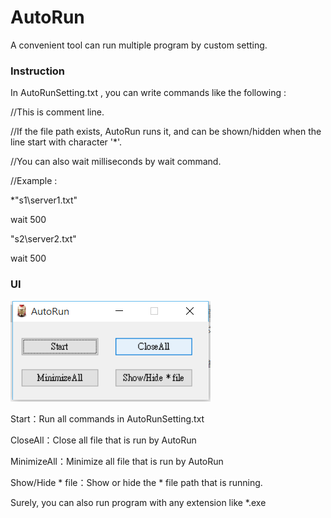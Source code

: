 # AutoRun
A convenient tool can run multiple program by custom setting.

### Instruction
In AutoRunSetting.txt , you can write commands like the following :

//This is comment line.

//If the file path exists, AutoRun runs it, and can be shown/hidden when the line start with character '*'.

//You can also wait milliseconds by wait command.

//Example :

*"s1\server1.txt"

wait 500

"s2\server2.txt"

wait 500

### UI
![Alt text](/pic/preview.png)

Start：Run all commands in AutoRunSetting.txt

CloseAll：Close all file that is run by AutoRun

MinimizeAll：Minimize all file that is run by AutoRun

Show/Hide * file：Show or hide the * file path that is running.

Surely, you can also run program with any extension like *.exe
